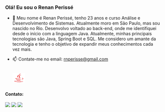 ### Olá! Eu sou o Renan Perissé

- 🌱 Meu nome é Renan Perissé, tenho 23 anos e curso Análise e Desenvolvimento de Sistemas. Atualmente moro em São Paulo, mas sou nascido no Rio. Desenvolvo voltado ao back-end, onde me identifiquei desde o início com a linguagem Java. Atualmente, minhas principais tecnologias são Java, Spring Boot e SQL. Me considero um amante da tecnologia e tenho o objetivo de expandir meus conhecimentos cada vez mais. 
- 📫 Contate-me no email: rnperisse@gmail.com
  
  <div style="display: inline_block"><br>
  <img align="center" alt="Renan-Java" height="30" width="40" src="https://raw.githubusercontent.com/devicons/devicon/master/icons/java/java-plain.svg">
</div>
  
  ##
  
  #### Contato:
  
  <div>
  <a href = "mailto:rnperisse@gmail.com"><img src="https://img.shields.io/badge/-Gmail-%23333?style=for-the-badge&logo=gmail&logoColor=white" target="_blank"></a>
  <a href="https://www.linkedin.com/in/renanperisse/" target="_blank"><img src="https://img.shields.io/badge/-LinkedIn-%230077B5?style=for-the-badge&logo=linkedin&logoColor=white" target="_blank"></a>   
   <a href="https://api.whatsapp.com/send/?phone=5521984052877&text&type=phone_number&app_absent=0" target="_blank"><img src="https://img.shields.io/badge/WhatsApp-25D366?style=for-the-badge&logo=whatsapp&logoColor=white" target="_blank"></a>   
  </div>
